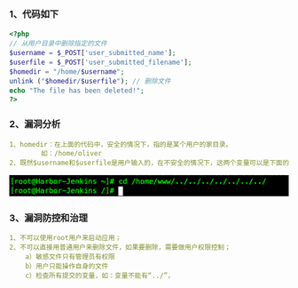 ### 1、代码如下
```php
<?php
// 从用户目录中删除指定的文件
$username = $_POST['user_submitted_name']; 
$userfile = $_POST['user_submitted_filename']; 
$homedir = "/home/$username";   
unlink ("$homedir/$userfile"); // 删除文件
echo "The file has been deleted!";
?>
```
### 2、漏洞分析
```yaml
1、homedir：在上面的代码中，安全的情况下，指的是某个用户的家目录。
		如：/home/oliver
2、既然$username和$userfile是用户输入的，在不安全的情况下，这两个变量可以是下面的情况
```
![image](https://github.com/498946975/Security/blob/master/images/image-20211218195134797.png)
### 3、漏洞防控和治理
```yaml
1、不可以使用root用户来启动应用；
2、不可以直接用普通用户来删除文件，如果要删除，需要做用户权限控制；
	a）敏感文件只有管理员有权限
	b）用户只能操作自身的文件
	c）检查所有提交的变量，如：变量不能有“../”，
```